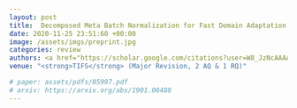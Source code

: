 ```yaml
---
layout: post
title:  Decomposed Meta Batch Normalization for Fast Domain Adaptation in Face Recognition
date: 2020-11-25 23:51:60 +00:00
image: /assets/imgs/preprint.jpg
categories: review
authors: <a href="https://scholar.google.com/citations?user=W8_JzNcAAAAJ"><strong><u>Jianzhu Guo</u></strong></a>, <a href="https://scholar.google.com/citations?user=1rbNk5oAAAAJ">Xiangyu Zhu</a>, <a href="https://scholar.google.com/citations?user=cuJ3QG8AAAAJ">Zhen Lei</a>, <a href="https://scholar.google.com/citations?user=Y-nyLGIAAAAJ">Stan Z. Li</a>
venue: "<strong>TIFS</strong> (Major Revision, 2 AQ & 1 RQ)"

# paper: assets/pdfs/05997.pdf
# arxiv: https://arxiv.org/abs/1901.00488
---
```

